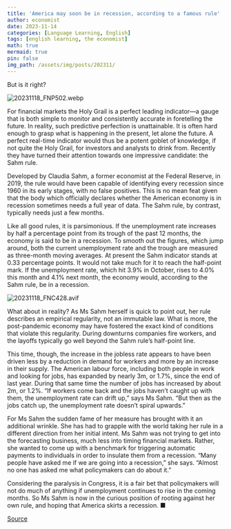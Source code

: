 ```yaml
---
title: 'America may soon be in recession, according to a famous rule'
author: economist
date: 2023-11-14
categories: [Language Learning, English]
tags: [english learning, the economist]
math: true
mermaid: true
pin: false
img_path: /assets/img/posts/202311/
---
```


But is it right?

![20231118_FNP502.webp](20231118_FNP502.webp)

For financial markets the Holy Grail is a perfect leading indicator—a gauge that is both simple to monitor and consistently accurate in foretelling the future. In reality, such predictive perfection is unattainable. It is often hard enough to grasp what is happening in the present, let alone the future. A perfect real-time indicator would thus be a potent goblet of knowledge, if not quite the Holy Grail, for investors and analysts to drink from. Recently they have turned their attention towards one impressive candidate: the Sahm rule.

Developed by Claudia Sahm, a former economist at the Federal Reserve, in 2019, the rule would have been capable of identifying every recession since 1960 in its early stages, with no false positives. This is no mean feat given that the body which officially declares whether the American economy is in recession sometimes needs a full year of data. The Sahm rule, by contrast, typically needs just a few months.

Like all good rules, it is parsimonious. If the unemployment rate increases by half a percentage point from its trough of the past 12 months, the economy is said to be in a recession. To smooth out the figures, which jump around, both the current unemployment rate and the trough are measured as three-month moving averages. At present the Sahm indicator stands at 0.33 percentage points. It would not take much for it to reach the half-point mark. If the unemployment rate, which hit 3.9% in October, rises to 4.0% this month and 4.1% next month, the economy would, according to the Sahm rule, be in a recession.

![20231118_FNC428.avif](20231118_FNC428.avif)

What about in reality? As Ms Sahm herself is quick to point out, her rule describes an empirical regularity, not an immutable law. What is more, the post-pandemic economy may have fostered the exact kind of conditions that violate this regularity. During downturns companies fire workers, and the layoffs typically go well beyond the Sahm rule’s half-point line.

This time, though, the increase in the jobless rate appears to have been driven less by a reduction in demand for workers and more by an increase in their supply. The American labour force, including both people in work and looking for jobs, has expanded by nearly 3m, or 1.7%, since the end of last year. During that same time the number of jobs has increased by about 2m, or 1.2%. “If workers come back and the jobs haven’t caught up with them, the unemployment rate can drift up,” says Ms Sahm. “But then as the jobs catch up, the unemployment rate doesn’t spiral upwards.”

For Ms Sahm the sudden fame of her measure has brought with it an additional wrinkle. She has had to grapple with the world taking her rule in a different direction from her initial intent. Ms Sahm was not trying to get into the forecasting business, much less into timing financial markets. Rather, she wanted to come up with a benchmark for triggering automatic payments to individuals in order to insulate them from a recession. “Many people have asked me if we are going into a recession,” she says. “Almost no one has asked me what policymakers can do about it.”

Considering the paralysis in Congress, it is a fair bet that policymakers will not do much of anything if unemployment continues to rise in the coming months. So Ms Sahm is now in the curious position of rooting against her own rule, and hoping that America skirts a recession. ■

[Source](https://www.economist.com/finance-and-economics/2023/11/14/america-may-soon-be-in-recession-according-to-a-famous-rule)